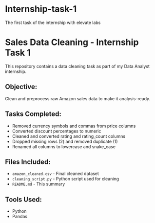 # Internship-task-1
The first task of the internship with elevate labs
# Sales Data Cleaning - Internship Task 1

This repository contains a data cleaning task as part of my Data Analyst internship.

## Objective:
Clean and preprocess raw Amazon sales data to make it analysis-ready.

## Tasks Completed:
- Removed currency symbols and commas from price columns
- Converted discount percentages to numeric
- Cleaned and converted rating and rating_count columns
- Dropped missing rows (2) and removed duplicate (1)
- Renamed all columns to lowercase and snake_case

## Files Included:
- `amazon_cleaned.csv` - Final cleaned dataset
- `cleaning_script.py` - Python script used for cleaning
- `README.md` - This summary

## Tools Used:
- Python
- Pandas
